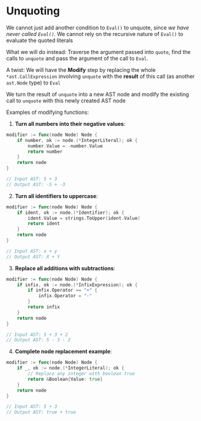 # Unquoting

We cannot just add another condition to `Eval()` to unquote, since _we have never called `Eval()`_. We cannot rely on the recursive nature of `Eval()` to evaluate the quoted literals

What we will do instead: Traverse the argument passed into `quote`, find the calls to `unquote` and pass the argument of the call to `Eval`.

A twist: We will have the **Modify** step by replacing the whole `*ast.CallExpression` involving `unquote` with the **result** of this call (as another `ast.Node` type) to `Eval`

We turn the result of `unquote` into a new AST node and modify the existing call to `unquote` with this newly created AST node

Examples of modifying functions:

1. **Turn all numbers into their negative values**:

```go
modifier := func(node Node) Node {
    if number, ok := node.(*IntegerLiteral); ok {
        number.Value = -number.Value
        return number
    }
    return node
}

// Input AST: 5 + 3
// Output AST: -5 + -3
```

2. **Turn all identifiers to uppercase**:

```go
modifier := func(node Node) Node {
    if ident, ok := node.(*Identifier); ok {
        ident.Value = strings.ToUpper(ident.Value)
        return ident
    }
    return node
}

// Input AST: x + y
// Output AST: X + Y
```

3. **Replace all additions with subtractions**:

```go
modifier := func(node Node) Node {
    if infix, ok := node.(*InfixExpression); ok {
        if infix.Operator == "+" {
            infix.Operator = "-"
        }
        return infix
    }
    return node
}

// Input AST: 5 + 3 + 2
// Output AST: 5 - 3 - 2
```

4. **Complete node replacement example**:

```go
modifier := func(node Node) Node {
    if _, ok := node.(*IntegerLiteral); ok {
        // Replace any integer with boolean true
        return &Boolean{Value: true}
    }
    return node
}

// Input AST: 5 + 3
// Output AST: true + true
```
